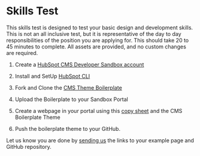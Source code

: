 # Skills Test

This skills test is designed to test your basic design and development skills. This is not an all inclusive test, but it is representative of the day to day responsibilities of the position you are applying for. This should take 20 to 45 minutes to complete. All assets are provided, and no custom changes are required.

1.  Create a [HubSpot CMS Developer Sandbox account](https://developers.hubspot.com/get-started)

2.  Install and SetUp [HubSpot CLI](https://developers.hubspot.com/docs/cms/developer-reference/local-development-cli)

3.  Fork and Clone the [CMS Theme Boilerplate](https://github.com/HubSpot/cms-theme-boilerplate)

4.  Upload the Boilerplate to your Sandbox Portal

5.  Create a webpage in your portal using this [copy sheet](https://docs.google.com/document/d/1jGIf5MCZk1IjKN5sMtAyNk62Z1DNUooP5vrKbSgFP0k/edit?usp=sharing) and the CMS Boilerplate Theme

6.  Push the boilerplate theme to your GitHub.

Let us know you are done by [sending us](https://share.hsforms.com/1KMzyZ5lpR1aC57DsuqTW0w9any) the links to your example page and GitHub repository.
